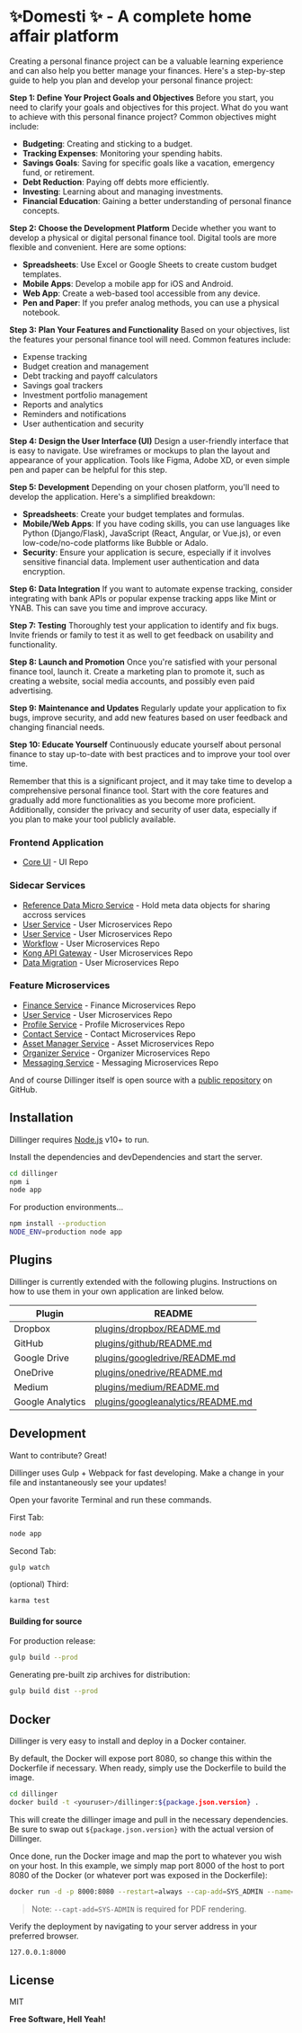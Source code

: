 # ✨Domesti ✨ - A complete home affair platform
 
Creating a personal finance project can be a valuable learning experience and can also help you better manage your finances. Here's a step-by-step guide to help you plan and develop your personal finance project:

**Step 1: Define Your Project Goals and Objectives**
Before you start, you need to clarify your goals and objectives for this project. What do you want to achieve with this personal finance project? Common objectives might include:

- **Budgeting**: Creating and sticking to a budget.
- **Tracking Expenses**: Monitoring your spending habits.
- **Savings Goals**: Saving for specific goals like a vacation, emergency fund, or retirement.
- **Debt Reduction**: Paying off debts more efficiently.
- **Investing**: Learning about and managing investments.
- **Financial Education**: Gaining a better understanding of personal finance concepts.

**Step 2: Choose the Development Platform**
Decide whether you want to develop a physical or digital personal finance tool. Digital tools are more flexible and convenient. Here are some options:

- **Spreadsheets**: Use Excel or Google Sheets to create custom budget templates.
- **Mobile Apps**: Develop a mobile app for iOS and Android.
- **Web App**: Create a web-based tool accessible from any device.
- **Pen and Paper**: If you prefer analog methods, you can use a physical notebook.

**Step 3: Plan Your Features and Functionality**
Based on your objectives, list the features your personal finance tool will need. Common features include:

- Expense tracking
- Budget creation and management
- Debt tracking and payoff calculators
- Savings goal trackers
- Investment portfolio management
- Reports and analytics
- Reminders and notifications
- User authentication and security

**Step 4: Design the User Interface (UI)**
Design a user-friendly interface that is easy to navigate. Use wireframes or mockups to plan the layout and appearance of your application. Tools like Figma, Adobe XD, or even simple pen and paper can be helpful for this step.

**Step 5: Development**
Depending on your chosen platform, you'll need to develop the application. Here's a simplified breakdown:

- **Spreadsheets**: Create your budget templates and formulas.
- **Mobile/Web Apps**: If you have coding skills, you can use languages like Python (Django/Flask), JavaScript (React, Angular, or Vue.js), or even low-code/no-code platforms like Bubble or Adalo.
- **Security**: Ensure your application is secure, especially if it involves sensitive financial data. Implement user authentication and data encryption.

**Step 6: Data Integration**
If you want to automate expense tracking, consider integrating with bank APIs or popular expense tracking apps like Mint or YNAB. This can save you time and improve accuracy.

**Step 7: Testing**
Thoroughly test your application to identify and fix bugs. Invite friends or family to test it as well to get feedback on usability and functionality.

**Step 8: Launch and Promotion**
Once you're satisfied with your personal finance tool, launch it. Create a marketing plan to promote it, such as creating a website, social media accounts, and possibly even paid advertising.

**Step 9: Maintenance and Updates**
Regularly update your application to fix bugs, improve security, and add new features based on user feedback and changing financial needs.

**Step 10: Educate Yourself**
Continuously educate yourself about personal finance to stay up-to-date with best practices and to improve your tool over time.

Remember that this is a significant project, and it may take time to develop a comprehensive personal finance tool. Start with the core features and gradually add more functionalities as you become more proficient. Additionally, consider the privacy and security of user data, especially if you plan to make your tool publicly available.


### Frontend Application
- [Core UI](https://github.com/Domesti-Microservice/core-ui) - UI Repo

### Sidecar Services
- [Reference Data Micro Service](https://github.com/Domesti-Microservice/user-svc) - Hold meta data objects for sharing accross services
- [User Service](https://github.com/Domesti-Microservice/scripts-svc ) - User Microservices Repo
- [User Service](https://github.com/Domesti-Microservice/user-svc) - User Microservices Repo
- [Workflow](https://github.com/Domesti-Microservice/ph-workflow) - User Microservices Repo
- [Kong API Gateway](https://github.com/Domesti-Microservice/kong-api-gateway ) - User Microservices Repo
- [Data Migration](https://github.com/Domesti-Microservice/data-migration) - User Microservices Repo

### Feature Microservices
- [Finance Service](https://github.com/Domesti-Microservice/finance-svc) - Finance Microservices Repo
- [User Service](https://github.com/Domesti-Microservice/user-svc) - User Microservices Repo
- [Profile Service](https://github.com/Domesti-Microservice/profile-svc) - Profile Microservices Repo
- [Contact Service](https://github.com/Domesti-Microservice/contact-svc) - Contact Microservices Repo
- [Asset Manager Service](https://github.com/Domesti-Microservice/asset-manager-svc) - Asset Microservices Repo
- [Organizer Service](https://github.com/Domesti-Microservice/organizer-svc) - Organizer Microservices Repo
- [Messaging Service](https://github.com/Domesti-Microservice/messaging-svc) - Messaging Microservices Repo


And of course Dillinger itself is open source with a [public repository][dill]
 on GitHub.

## Installation

Dillinger requires [Node.js](https://nodejs.org/) v10+ to run.

Install the dependencies and devDependencies and start the server.

```sh
cd dillinger
npm i
node app
```

For production environments...

```sh
npm install --production
NODE_ENV=production node app
```

## Plugins

Dillinger is currently extended with the following plugins.
Instructions on how to use them in your own application are linked below.

| Plugin | README |
| ------ | ------ |
| Dropbox | [plugins/dropbox/README.md][PlDb] |
| GitHub | [plugins/github/README.md][PlGh] |
| Google Drive | [plugins/googledrive/README.md][PlGd] |
| OneDrive | [plugins/onedrive/README.md][PlOd] |
| Medium | [plugins/medium/README.md][PlMe] |
| Google Analytics | [plugins/googleanalytics/README.md][PlGa] |

## Development

Want to contribute? Great!

Dillinger uses Gulp + Webpack for fast developing.
Make a change in your file and instantaneously see your updates!

Open your favorite Terminal and run these commands.

First Tab:

```sh
node app
```

Second Tab:

```sh
gulp watch
```

(optional) Third:

```sh
karma test
```

#### Building for source

For production release:

```sh
gulp build --prod
```

Generating pre-built zip archives for distribution:

```sh
gulp build dist --prod
```

## Docker

Dillinger is very easy to install and deploy in a Docker container.

By default, the Docker will expose port 8080, so change this within the
Dockerfile if necessary. When ready, simply use the Dockerfile to
build the image.

```sh
cd dillinger
docker build -t <youruser>/dillinger:${package.json.version} .
```

This will create the dillinger image and pull in the necessary dependencies.
Be sure to swap out `${package.json.version}` with the actual
version of Dillinger.

Once done, run the Docker image and map the port to whatever you wish on
your host. In this example, we simply map port 8000 of the host to
port 8080 of the Docker (or whatever port was exposed in the Dockerfile):

```sh
docker run -d -p 8000:8080 --restart=always --cap-add=SYS_ADMIN --name=dillinger <youruser>/dillinger:${package.json.version}
```

> Note: `--capt-add=SYS-ADMIN` is required for PDF rendering.

Verify the deployment by navigating to your server address in
your preferred browser.

```sh
127.0.0.1:8000
```

## License

MIT

**Free Software, Hell Yeah!**

[//]: # (These are reference links used in the body of this note and get stripped out when the markdown processor does its job. There is no need to format nicely because it shouldn't be seen. Thanks SO - http://stackoverflow.com/questions/4823468/store-comments-in-markdown-syntax)

   [dill]: <https://github.com/joemccann/dillinger>
   [git-repo-url]: <https://github.com/joemccann/dillinger.git>
   [john gruber]: <http://daringfireball.net>
   [df1]: <http://daringfireball.net/projects/markdown/>
   [markdown-it]: <https://github.com/markdown-it/markdown-it>
   [Ace Editor]: <http://ace.ajax.org>
   [node.js]: <http://nodejs.org>
   [Twitter Bootstrap]: <http://twitter.github.com/bootstrap/>
   [jQuery]: <http://jquery.com>
   [@tjholowaychuk]: <http://twitter.com/tjholowaychuk>
   [express]: <http://expressjs.com>
   [AngularJS]: <http://angularjs.org>
   [Gulp]: <http://gulpjs.com>

   [PlDb]: <https://github.com/joemccann/dillinger/tree/master/plugins/dropbox/README.md>
   [PlGh]: <https://github.com/joemccann/dillinger/tree/master/plugins/github/README.md>
   [PlGd]: <https://github.com/joemccann/dillinger/tree/master/plugins/googledrive/README.md>
   [PlOd]: <https://github.com/joemccann/dillinger/tree/master/plugins/onedrive/README.md>
   [PlMe]: <https://github.com/joemccann/dillinger/tree/master/plugins/medium/README.md>
   [PlGa]: <https://github.com/RahulHP/dillinger/blob/master/plugins/googleanalytics/README.md>
